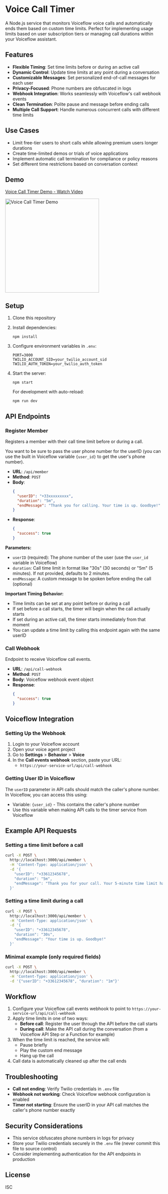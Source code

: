 # Voice Call Timer

A Node.js service that monitors Voiceflow voice calls and automatically ends them based on custom time limits. Perfect for implementing usage limits based on user subscription tiers or managing call durations within your Voiceflow assistant.

## Features

- **Flexible Timing**: Set time limits before or during an active call
- **Dynamic Control**: Update time limits at any point during a conversation
- **Customizable Messages**: Set personalized end-of-call messages for each user
- **Privacy-Focused**: Phone numbers are obfuscated in logs
- **Webhook Integration**: Works seamlessly with Voiceflow's call webhook events
- **Clean Termination**: Polite pause and message before ending calls
- **Multiple Call Support**: Handle numerous concurrent calls with different time limits

## Use Cases

- Limit free-tier users to short calls while allowing premium users longer durations
- Create time-limited demos or trials of voice applications
- Implement automatic call termination for compliance or policy reasons
- Set different time restrictions based on conversation context

## Demo

<div>
  <a href="https://www.loom.com/share/3712f0e2fefb41df977927c43a3a27bd">
    <p>Voice Call Timer Demo - Watch Video</p>
  </a>
  <a href="https://www.loom.com/share/3712f0e2fefb41df977927c43a3a27bd">
    <img src="https://cdn.loom.com/sessions/thumbnails/3712f0e2fefb41df977927c43a3a27bd-f784f770f90e750f-full-play.gif" alt="Voice Call Timer Demo" width="300">
  </a>
</div>


## Setup

1. Clone this repository
2. Install dependencies:
   ```
   npm install
   ```
3. Configure environment variables in `.env`:
   ```
   PORT=3000
   TWILIO_ACCOUNT_SID=your_twilio_account_sid
   TWILIO_AUTH_TOKEN=your_twilio_auth_token
   ```
4. Start the server:
   ```
   npm start
   ```

   For development with auto-reload:
   ```
   npm run dev
   ```

## API Endpoints

### Register Member

Registers a member with their call time limit before or during a call.

You want to be sure to pass the user phone number for the userID
(you can use the built in Voiceflow variable `{user_id}` to get
the user's phone number).

- **URL**: `/api/member`
- **Method**: `POST`
- **Body**:
  ```json
  {
    "userID": "+33xxxxxxxxx",
    "duration": "5m",
    "endMessage": "Thank you for calling. Your time is up. Goodbye!"
  }
  ```
- **Response**:
  ```json
  {
    "success": true
  }
  ```

**Parameters:**
- `userID` (required): The phone number of the user (use the `user_id` variable in Voiceflow)
- `duration`: Call time limit in format like "30s" (30 seconds) or "5m" (5 minutes). If not provided, defaults to 2 minutes.
- `endMessage`: A custom message to be spoken before ending the call (optional)

**Important Timing Behavior:**
- Time limits can be set at any point before or during a call
- If set before a call starts, the timer will begin when the call actually starts
- If set during an active call, the timer starts immediately from that moment
- You can update a time limit by calling this endpoint again with the same userID

### Call Webhook

Endpoint to receive Voiceflow call events.

- **URL**: `/api/call-webhook`
- **Method**: `POST`
- **Body**: Voiceflow webhook event object
- **Response**:
  ```json
  {
    "success": true
  }
  ```

## Voiceflow Integration

### Setting Up the Webhook

1. Login to your Voiceflow account
2. Open your voice agent project
3. Go to **Settings** > **Behavior** > **Voice**
4. In the **Call events webhook** section, paste your URL:
   - `https://your-service-url/api/call-webhook`


### Getting User ID in Voiceflow

The `userID` parameter in API calls should match the caller's phone number. In Voiceflow, you can access this using:

- Variable: `{user_id}` - This contains the caller's phone number
- Use this variable when making API calls to the timer service from Voiceflow

## Example API Requests

### Setting a time limit before a call

```bash
curl -X POST \
  http://localhost:3000/api/member \
  -H 'Content-Type: application/json' \
  -d '{
    "userID": "+33612345678",
    "duration": "5m",
    "endMessage": "Thank you for your call. Your 5-minute time limit has been reached. The call will now end."
  }'
```

### Setting a time limit during a call

```bash
curl -X POST \
  http://localhost:3000/api/member \
  -H 'Content-Type: application/json' \
  -d '{
    "userID": "+33612345678",
    "duration": "30s",
    "endMessage": "Your time is up. Goodbye!"
  }'
```

### Minimal example (only required fields)

```bash
curl -X POST \
  http://localhost:3000/api/member \
  -H 'Content-Type: application/json' \
  -d '{"userID": "+33612345678", "duration": "1m"}'
```

## Workflow

1. Configure your Voiceflow call events webhook to point to `https://your-service-url/api/call-webhook`
2. Apply time limits in one of two ways:
   - **Before call**: Register the user through the API before the call starts
   - **During call**: Make the API call during the conversation (from a Voiceflow API Step or a Function for example)
3. When the time limit is reached, the service will:
   - Pause briefly
   - Play the custom end message
   - Hang up the call
4. Call data is automatically cleaned up after the call ends

## Troubleshooting

- **Call not ending**: Verify Twilio credentials in `.env` file
- **Webhook not working**: Check Voiceflow webhook configuration is enabled
- **Timer not starting**: Ensure the userID in your API call matches the caller's phone number exactly

## Security Considerations

- This service obfuscates phone numbers in logs for privacy
- Store your Twilio credentials securely in the `.env` file (never commit this file to source control)
- Consider implementing authentication for the API endpoints in production

## License

ISC
